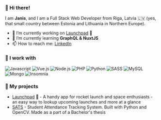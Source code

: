 ### 👋 Hi there!

I am **Janis**, and I am a Full Stack Web Developer from Riga, Latvia 🇱🇻 (yes, that small country between Estonia and Lithuania in Northern Europe).

- 🔭 I’m currently working on [Launchpad](https://launchpadapp.space) 🚀
- 🌱 I’m currently learning **GraphQL & NuxtJS**
- 📫 How to reach me: [LinkedIn](https://www.linkedin.com/in/janis-andrejs-kikans/)

### 🚧 I work with

![Javascript](https://img.shields.io/badge/-JavaScript-626262?logo=javascript&style=flat-square)
![Vue.js](https://img.shields.io/badge/-Vue-3FB883?logo=Vue.js&logoColor=white&style=flat-square)
![Node.js](https://img.shields.io/badge/-Node.js-333333?logo=Node.js&logoColor=white&style=flat-square)
![PHP](https://img.shields.io/badge/-PHP-8892BE?logo=PHP&logoColor=white&style=flat-square)
![Python](https://img.shields.io/badge/-Python-3C79AA?logo=Python&logoColor=white&style=flat-square)
![SASS](https://img.shields.io/badge/-Sass-CE649A?logo=sass&logoColor=white&style=flat-square)
![MySQL](https://img.shields.io/badge/-MySQL-01758F?logo=MySQL&logoColor=white&style=flat-square)
![Mongo](https://img.shields.io/badge/-MongoDB-12A952?logo=MongoDB&logoColor=white&style=flat-square)
![Insomnia](https://img.shields.io/badge/-Insomnia-3F398E?logo=insomnia&logoColor=white&style=flat-square)

### 💼 My projects

- [Launchpad](https://launchpadapp.netlify.app) 🚀 - A handy app for rocket launch and space enthusiasts - an easy way to lookup upcoming launches and more at a glance
- [SATS](https://github.com/janiskikans/SATS) - Student Attendance Tracking System. Built with Python and OpenCV. Made as a part of a Bachelor's thesis

